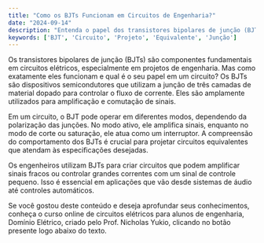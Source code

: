 ```yaml
---
title: "Como os BJTs Funcionam em Circuitos de Engenharia?"
date: "2024-09-14"
description: "Entenda o papel dos transistores bipolares de junção (BJTs) em circuitos elétricos e como eles são utilizados em projetos de engenharia."
keywords: ['BJT', 'Circuito', 'Projeto', 'Equivalente', 'Junção']
---
```


Os transistores bipolares de junção (BJTs) são componentes fundamentais em circuitos elétricos, especialmente em projetos de engenharia. Mas como exatamente eles funcionam e qual é o seu papel em um circuito? Os BJTs são dispositivos semicondutores que utilizam a junção de três camadas de material dopado para controlar o fluxo de corrente. Eles são amplamente utilizados para amplificação e comutação de sinais.

Em um circuito, o BJT pode operar em diferentes modos, dependendo da polarização das junções. No modo ativo, ele amplifica sinais, enquanto no modo de corte ou saturação, ele atua como um interruptor. A compreensão do comportamento dos BJTs é crucial para projetar circuitos equivalentes que atendam às especificações desejadas.

Os engenheiros utilizam BJTs para criar circuitos que podem amplificar sinais fracos ou controlar grandes correntes com um sinal de controle pequeno. Isso é essencial em aplicações que vão desde sistemas de áudio até controles automáticos.

Se você gostou deste conteúdo e deseja aprofundar seus conhecimentos, conheça o curso online de circuitos elétricos para alunos de engenharia, Domínio Elétrico, criado pelo Prof. Nicholas Yukio, clicando no botão presente logo abaixo do texto.